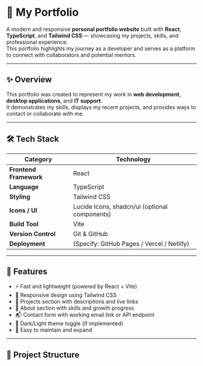 # 💼 My Portfolio

A modern and responsive **personal portfolio website** built with **React**, **TypeScript**, and **Tailwind CSS** — showcasing my projects, skills, and professional experience.  
This portfolio highlights my journey as a developer and serves as a platform to connect with collaborators and potential mentors.

---

## ✨ Overview

This portfolio was created to represent my work in **web development**, **desktop applications**, and **IT support**.  
It demonstrates my skills, displays my recent projects, and provides ways to contact or collaborate with me.

---

## 🛠️ Tech Stack

| Category | Technology |
|-----------|-------------|
| **Frontend Framework** | React |
| **Language** | TypeScript |
| **Styling** | Tailwind CSS |
| **Icons / UI** | Lucide Icons, shadcn/ui (optional components) |
| **Build Tool** | Vite |
| **Version Control** | Git & GitHub |
| **Deployment** | (Specify: GitHub Pages / Vercel / Netlify) |

---

## 🚀 Features

- ⚡ Fast and lightweight (powered by React + Vite)  
- 💎 Responsive design using Tailwind CSS  
- 📂 Projects section with descriptions and live links  
- 🧠 About section with skills and growth progress  
- 📬 Contact form with working email link or API endpoint  
- 🌙 Dark/Light theme toggle (if implemented)  
- 🧰 Easy to maintain and expand  

---

## 📂 Project Structure

